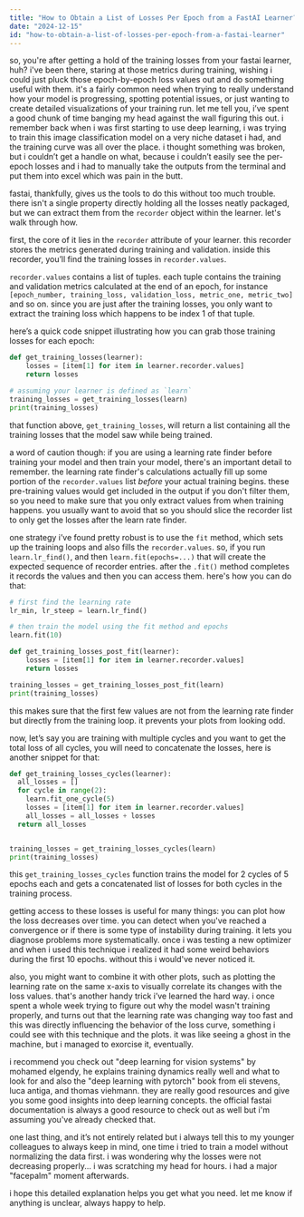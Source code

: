 ```yaml
---
title: "How to Obtain a List of Losses Per Epoch from a FastAI Learner?"
date: "2024-12-15"
id: "how-to-obtain-a-list-of-losses-per-epoch-from-a-fastai-learner"
---
```


so, you're after getting a hold of the training losses from your fastai learner, huh? i've been there, staring at those metrics during training, wishing i could just pluck those epoch-by-epoch loss values out and do something useful with them. it's a fairly common need when trying to really understand how your model is progressing, spotting potential issues, or just wanting to create detailed visualizations of your training run. let me tell you, i’ve spent a good chunk of time banging my head against the wall figuring this out. i remember back when i was first starting to use deep learning, i was trying to train this image classification model on a very niche dataset i had, and the training curve was all over the place. i thought something was broken, but i couldn’t get a handle on what, because i couldn’t easily see the per-epoch losses and i had to manually take the outputs from the terminal and put them into excel which was pain in the butt.

fastai, thankfully, gives us the tools to do this without too much trouble. there isn't a single property directly holding all the losses neatly packaged, but we can extract them from the `recorder` object within the learner. let's walk through how.

first, the core of it lies in the `recorder` attribute of your learner. this recorder stores the metrics generated during training and validation. inside this recorder, you’ll find the training losses in `recorder.values`.

`recorder.values` contains a list of tuples. each tuple contains the training and validation metrics calculated at the end of an epoch, for instance `[epoch_number, training_loss, validation_loss, metric_one, metric_two]` and so on. since you are just after the training losses, you only want to extract the training loss which happens to be index 1 of that tuple.

here’s a quick code snippet illustrating how you can grab those training losses for each epoch:

```python
def get_training_losses(learner):
    losses = [item[1] for item in learner.recorder.values]
    return losses

# assuming your learner is defined as `learn`
training_losses = get_training_losses(learn)
print(training_losses)
```

that function above, `get_training_losses`, will return a list containing all the training losses that the model saw while being trained.

a word of caution though: if you are using a learning rate finder before training your model and then train your model, there's an important detail to remember. the learning rate finder's calculations actually fill up some portion of the `recorder.values` list *before* your actual training begins. these pre-training values would get included in the output if you don't filter them, so you need to make sure that you only extract values from when training happens. you usually want to avoid that so you should slice the recorder list to only get the losses after the learn rate finder.

one strategy i’ve found pretty robust is to use the `fit` method, which sets up the training loops and also fills the `recorder.values`. so, if you run `learn.lr_find()`, and then `learn.fit(epochs=...)` that will create the expected sequence of recorder entries. after the `.fit()` method completes it records the values and then you can access them. here's how you can do that:

```python
# first find the learning rate
lr_min, lr_steep = learn.lr_find()

# then train the model using the fit method and epochs
learn.fit(10)

def get_training_losses_post_fit(learner):
    losses = [item[1] for item in learner.recorder.values]
    return losses

training_losses = get_training_losses_post_fit(learn)
print(training_losses)

```

this makes sure that the first few values are not from the learning rate finder but directly from the training loop. it prevents your plots from looking odd.

now, let’s say you are training with multiple cycles and you want to get the total loss of all cycles, you will need to concatenate the losses, here is another snippet for that:

```python
def get_training_losses_cycles(learner):
  all_losses = []
  for cycle in range(2):
    learn.fit_one_cycle(5)
    losses = [item[1] for item in learner.recorder.values]
    all_losses = all_losses + losses
  return all_losses


training_losses = get_training_losses_cycles(learn)
print(training_losses)

```

this `get_training_losses_cycles` function trains the model for 2 cycles of 5 epochs each and gets a concatenated list of losses for both cycles in the training process.

getting access to these losses is useful for many things: you can plot how the loss decreases over time. you can detect when you've reached a convergence or if there is some type of instability during training. it lets you diagnose problems more systematically. once i was testing a new optimizer and when i used this technique i realized it had some weird behaviors during the first 10 epochs. without this i would've never noticed it.

also, you might want to combine it with other plots, such as plotting the learning rate on the same x-axis to visually correlate its changes with the loss values. that's another handy trick i’ve learned the hard way. i once spent a whole week trying to figure out why the model wasn't training properly, and turns out that the learning rate was changing way too fast and this was directly influencing the behavior of the loss curve, something i could see with this technique and the plots. it was like seeing a ghost in the machine, but i managed to exorcise it, eventually.

i recommend you check out "deep learning for vision systems" by mohamed elgendy, he explains training dynamics really well and what to look for and also the "deep learning with pytorch" book from eli stevens, luca antiga, and thomas viehmann. they are really good resources and give you some good insights into deep learning concepts. the official fastai documentation is always a good resource to check out as well but i'm assuming you've already checked that.

one last thing, and it’s not entirely related but i always tell this to my younger colleagues to always keep in mind, one time i tried to train a model without normalizing the data first. i was wondering why the losses were not decreasing properly... i was scratching my head for hours. i had a major "facepalm" moment afterwards.

i hope this detailed explanation helps you get what you need. let me know if anything is unclear, always happy to help.
